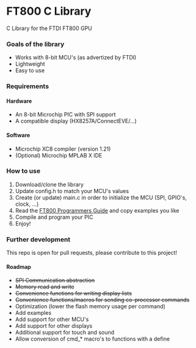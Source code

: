 FT800 C Library
=====

C Library for the FTDI FT800 GPU

### Goals of the library

- Works with 8-bit MCU's (as advertized by FTDI)
- Lightweight
- Easy to use

### Requirements

#### Hardware

- An 8-bit Microchip PIC with SPI support
- A compatible display (HX8257A/ConnectEVE/...)

#### Software

- Microchip XC8 compiler (version 1.21)
- (Optional) Microchip MPLAB X IDE

### How to use

1. Download/clone the library
2. Update config.h to match your MCU's values
3. Create (or update) main.c in order to initialize the MCU (SPI, GPIO's, clock, ...)
4. Read the [FT800 Programmers Guide](http://www.ftdichip.com/Support/Documents/ProgramGuides/FT800%20Programmers%20Guide.pdf) and copy examples you like
5. Compile and program your PIC
6. Enjoy!

### Further development

This repo is open for pull requests, please contribute to this project!

#### Roadmap

- ~~SPI Communication abstraction~~
- ~~Memory read and write~~
- ~~Convenience functions for writing display lists~~
- ~~Convenience functions/macros for sending co-processor commands~~
- Optimization (lower the flash memory usage per command)
- Add examples
- Add support for other MCU's
- Add support for other displays
- Additional support for touch and sound
- Allow conversion of cmd_* macro's to functions with a define
